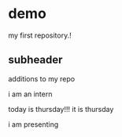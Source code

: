 # demo 
 
my first repository.!

## subheader 
 
additions to my repo

i am an intern

today is thursday!!!
it is thursday

i am presenting

